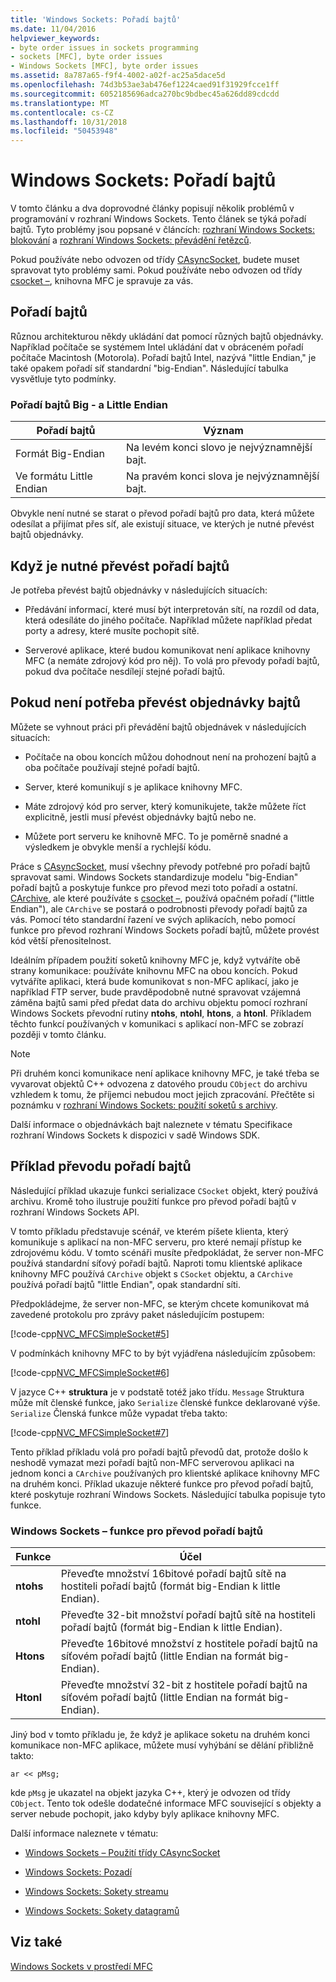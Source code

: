 ```yaml
---
title: 'Windows Sockets: Pořadí bajtů'
ms.date: 11/04/2016
helpviewer_keywords:
- byte order issues in sockets programming
- sockets [MFC], byte order issues
- Windows Sockets [MFC], byte order issues
ms.assetid: 8a787a65-f9f4-4002-a02f-ac25a5dace5d
ms.openlocfilehash: 74d3b53ae3ab476ef1224caed91f31929fcce1ff
ms.sourcegitcommit: 6052185696adca270bc9bdbec45a626dd89cdcdd
ms.translationtype: MT
ms.contentlocale: cs-CZ
ms.lasthandoff: 10/31/2018
ms.locfileid: "50453948"
---
```

# <a name="windows-sockets-byte-ordering"></a>Windows Sockets: Pořadí bajtů

V tomto článku a dva doprovodné články popisují několik problémů v programování v rozhraní Windows Sockets. Tento článek se týká pořadí bajtů. Tyto problémy jsou popsané v článcích: [rozhraní Windows Sockets: blokování](../mfc/windows-sockets-blocking.md) a [rozhraní Windows Sockets: převádění řetězců](../mfc/windows-sockets-converting-strings.md).

Pokud používáte nebo odvozen od třídy [CAsyncSocket](../mfc/reference/casyncsocket-class.md), budete muset spravovat tyto problémy sami. Pokud používáte nebo odvozen od třídy [csocket –](../mfc/reference/csocket-class.md), knihovna MFC je spravuje za vás.

## <a name="byte-ordering"></a>Pořadí bajtů

Různou architekturou někdy ukládání dat pomocí různých bajtů objednávky. Například počítače se systémem Intel ukládání dat v obráceném pořadí počítače Macintosh (Motorola). Pořadí bajtů Intel, nazývá "little Endian," je také opakem pořadí síť standardní "big-Endian". Následující tabulka vysvětluje tyto podmínky.

### <a name="big--and-little-endian-byte-ordering"></a>Pořadí bajtů Big - a Little Endian

|Pořadí bajtů|Význam|
|-------------------|-------------|
|Formát Big-Endian|Na levém konci slovo je nejvýznamnější bajt.|
|Ve formátu Little Endian|Na pravém konci slova je nejvýznamnější bajt.|

Obvykle není nutné se starat o převod pořadí bajtů pro data, která můžete odesílat a přijímat přes síť, ale existují situace, ve kterých je nutné převést bajtů objednávky.

## <a name="when-you-must-convert-byte-orders"></a>Když je nutné převést pořadí bajtů

Je potřeba převést bajtů objednávky v následujících situacích:

- Předávání informací, které musí být interpretován sítí, na rozdíl od data, která odesíláte do jiného počítače. Například můžete například předat porty a adresy, které musíte pochopit sítě.

- Serverové aplikace, které budou komunikovat není aplikace knihovny MFC (a nemáte zdrojový kód pro něj). To volá pro převody pořadí bajtů, pokud dva počítače nesdílejí stejné pořadí bajtů.

## <a name="when-you-do-not-have-to-convert-byte-orders"></a>Pokud není potřeba převést objednávky bajtů

Můžete se vyhnout práci při převádění bajtů objednávek v následujících situacích:

- Počítače na obou koncích můžou dohodnout není na prohození bajtů a oba počítače používají stejné pořadí bajtů.

- Server, které komunikují s je aplikace knihovny MFC.

- Máte zdrojový kód pro server, který komunikujete, takže můžete říct explicitně, jestli musí převést objednávky bajtů nebo ne.

- Můžete port serveru ke knihovně MFC. To je poměrně snadné a výsledkem je obvykle menší a rychlejší kódu.

Práce s [CAsyncSocket](../mfc/reference/casyncsocket-class.md), musí všechny převody potřebné pro pořadí bajtů spravovat sami. Windows Sockets standardizuje modelu "big-Endian" pořadí bajtů a poskytuje funkce pro převod mezi toto pořadí a ostatní. [CArchive](../mfc/reference/carchive-class.md), ale které používáte s [csocket –](../mfc/reference/csocket-class.md), používá opačném pořadí ("little Endian"), ale `CArchive` se postará o podrobnosti převody pořadí bajtů za vás. Pomocí této standardní řazení ve svých aplikacích, nebo pomocí funkce pro převod rozhraní Windows Sockets pořadí bajtů, můžete provést kód větší přenositelnost.

Ideálním případem použití soketů knihovny MFC je, když vytváříte obě strany komunikace: používáte knihovnu MFC na obou koncích. Pokud vytváříte aplikaci, která bude komunikovat s non-MFC aplikací, jako je například FTP server, bude pravděpodobně nutné spravovat vzájemná záměna bajtů sami před předat data do archivu objektu pomocí rozhraní Windows Sockets převodní rutiny **ntohs**, **ntohl**, **htons**, a **htonl**. Příkladem těchto funkcí používaných v komunikaci s aplikací non-MFC se zobrazí později v tomto článku.

> [!NOTE]
>  Při druhém konci komunikace není aplikace knihovny MFC, je také třeba se vyvarovat objektů C++ odvozena z datového proudu `CObject` do archivu vzhledem k tomu, že příjemci nebudou moct jejich zpracování. Přečtěte si poznámku v [rozhraní Windows Sockets: použití soketů s archivy](../mfc/windows-sockets-using-sockets-with-archives.md).

Další informace o objednávkách bajt naleznete v tématu Specifikace rozhraní Windows Sockets k dispozici v sadě Windows SDK.

## <a name="a-byte-order-conversion-example"></a>Příklad převodu pořadí bajtů

Následující příklad ukazuje funkci serializace `CSocket` objekt, který používá archivu. Kromě toho ilustruje použití funkce pro převod pořadí bajtů v rozhraní Windows Sockets API.

V tomto příkladu představuje scénář, ve kterém píšete klienta, který komunikuje s aplikací na non-MFC serveru, pro které nemají přístup ke zdrojovému kódu. V tomto scénáři musíte předpokládat, že server non-MFC používá standardní síťový pořadí bajtů. Naproti tomu klientské aplikace knihovny MFC používá `CArchive` objekt s `CSocket` objektu, a `CArchive` používá pořadí bajtů "little Endian", opak standardní síti.

Předpokládejme, že server non-MFC, se kterým chcete komunikovat má zavedené protokolu pro zprávy paket následujícím postupem:

[!code-cpp[NVC_MFCSimpleSocket#5](../mfc/codesnippet/cpp/windows-sockets-byte-ordering_1.cpp)]

V podmínkách knihovny MFC to by být vyjádřena následujícím způsobem:

[!code-cpp[NVC_MFCSimpleSocket#6](../mfc/codesnippet/cpp/windows-sockets-byte-ordering_2.cpp)]

V jazyce C++ **struktura** je v podstatě totéž jako třídu. `Message` Struktura může mít členské funkce, jako `Serialize` členské funkce deklarované výše. `Serialize` Členská funkce může vypadat třeba takto:

[!code-cpp[NVC_MFCSimpleSocket#7](../mfc/codesnippet/cpp/windows-sockets-byte-ordering_3.cpp)]

Tento příklad příkladu volá pro pořadí bajtů převodů dat, protože došlo k neshodě vymazat mezi pořadí bajtů non-MFC serverovou aplikaci na jednom konci a `CArchive` používaných pro klientské aplikace knihovny MFC na druhém konci. Příklad ukazuje některé funkce pro převod pořadí bajtů, které poskytuje rozhraní Windows Sockets. Následující tabulka popisuje tyto funkce.

### <a name="windows-sockets-byte-order-conversion-functions"></a>Windows Sockets – funkce pro převod pořadí bajtů

|Funkce|Účel|
|--------------|-------------|
|**ntohs**|Převeďte množství 16bitové pořadí bajtů sítě na hostiteli pořadí bajtů (formát big-Endian k little Endian).|
|**ntohl**|Převeďte 32-bit množství pořadí bajtů sítě na hostiteli pořadí bajtů (formát big-Endian k little Endian).|
|**Htons**|Převeďte 16bitové množství z hostitele pořadí bajtů na síťovém pořadí bajtů (little Endian na formát big-Endian).|
|**Htonl**|Převeďte množství 32-bit z hostitele pořadí bajtů na síťovém pořadí bajtů (little Endian na formát big-Endian).|

Jiný bod v tomto příkladu je, že když je aplikace soketu na druhém konci komunikace non-MFC aplikace, můžete musí vyhýbání se dělání přibližně takto:

`ar << pMsg;`

kde `pMsg` je ukazatel na objekt jazyka C++, který je odvozen od třídy `CObject`. Tento tok odešle dodatečné informace MFC související s objekty a server nebude pochopit, jako kdyby byly aplikace knihovny MFC.

Další informace naleznete v tématu:

- [Windows Sockets – Použití třídy CAsyncSocket](../mfc/windows-sockets-using-class-casyncsocket.md)

- [Windows Sockets: Pozadí](../mfc/windows-sockets-background.md)

- [Windows Sockets: Sokety streamu](../mfc/windows-sockets-stream-sockets.md)

- [Windows Sockets: Sokety datagramů](../mfc/windows-sockets-datagram-sockets.md)

## <a name="see-also"></a>Viz také

[Windows Sockets v prostředí MFC](../mfc/windows-sockets-in-mfc.md)

